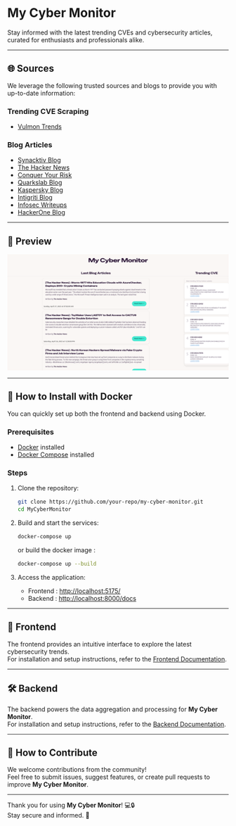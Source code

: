 # My Cyber Monitor

Stay informed with the latest trending CVEs and cybersecurity articles, curated for enthusiasts and professionals alike.

---

## 🌐 Sources

We leverage the following trusted sources and blogs to provide you with up-to-date information:

### Trending CVE Scraping

- [Vulmon Trends](https://vulmon.com/trends)

### Blog Articles

- [Synacktiv Blog](https://www.synacktiv.com/)
- [The Hacker News](https://thehackernews.com/)
- [Conquer Your Risk](https://www.conquer-your-risk.com)
- [Quarkslab Blog](https://blog.quarkslab.com)
- [Kaspersky Blog](https://www.kaspersky.com/blog/feed/)
- [Intigriti Blog](https://www.intigriti.com/blog/feed)
- [Infosec Writeups](https://infosecwriteups.com/feed)
- [HackerOne Blog](https://www.hackerone.com/taxonomy/term/291/feed)

---

## 🎨 Preview

![Frontend Screenshot](./Front/doc/screen.png)

---

## 🐳 How to Install with Docker

You can quickly set up both the frontend and backend using Docker.

### Prerequisites

- [Docker](https://docs.docker.com/get-docker/) installed
- [Docker Compose](https://docs.docker.com/compose/) installed

### Steps

1. Clone the repository:

   ```bash
   git clone https://github.com/your-repo/my-cyber-monitor.git
   cd MyCyberMonitor
   ```

2. Build and start the services:

    ```bash
    docker-compose up
    ```

    or build the docker image :

    ```bash
    docker-compose up --build
    ```

3. Access the application:
    - Frontend : [http://localhost:5175/](http://localhost:5175/)
    - Backend : [http://localhost:8000/docs](http://localhost:8000/docs)

---

## 🎨 Frontend

The frontend provides an intuitive interface to explore the latest cybersecurity trends.  
For installation and setup instructions, refer to the [Frontend Documentation](Front/README.md).

---

## 🛠️ Backend

The backend powers the data aggregation and processing for **My Cyber Monitor**.  
For installation and setup instructions, refer to the [Backend Documentation](backend/README.md).

---

## 📖 How to Contribute

We welcome contributions from the community!  
Feel free to submit issues, suggest features, or create pull requests to improve **My Cyber Monitor**.

---

Thank you for using **My Cyber Monitor**! 💻🔒  
Stay secure and informed. 🚀
